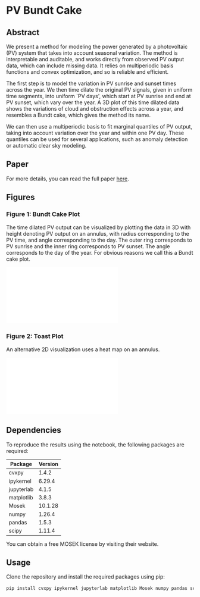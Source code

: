 # PV Bundt Cake

## Abstract
We present a method for modeling the power generated by a photovoltaic (PV) 
system that takes into account seasonal variation. The method is interpretable 
and auditable, and works directly from observed PV output data, which can 
include missing data. It relies on multiperiodic basis functions and convex 
optimization, and so is reliable and efficient.

The first step is to model the variation in PV sunrise and sunset times across 
the year. We then time dilate the original PV signals, given in uniform time 
segments, into uniform `PV days', which start at PV sunrise and end at PV sunset, 
which vary over the year. A 3D plot of this time dilated data shows the variations 
of cloud and obstruction effects across a year, and resembles a Bundt cake, which 
gives the method its name.

We can then use a multiperiodic basis to fit marginal quantiles of PV output, 
taking into account variation over the year and within one PV day. These quantiles 
can be used for several applications, such as anomaly detection or automatic 
clear sky modeling.

## Paper
For more details, you can read the full paper [here](https://stanford.edu/~boyd/papers/bundt.html).

## Figures

### Figure 1: Bundt Cake Plot
The time dilated PV output can be visualized by plotting the data in 3D with height 
denoting PV output on an annulus, with radius corresponding to the PV time, and 
angle corresponding to the day. The outer ring corresponds to PV sunrise and the 
inner ring corresponds to PV sunset. The angle corresponds to the day of the year. 
For obvious reasons we call this a Bundt cake plot.

![Bundt Cake Plot](figs/cake.pdf)

### Figure 2: Toast Plot
An alternative 2D visualization uses a heat map on an annulus.

![Toast Plot](figs/toast.pdf)

## Dependencies
To reproduce the results using the notebook, the following packages are required:

| Package      | Version  |
|--------------|----------|
| cvxpy        | 1.4.2    |
| ipykernel    | 6.29.4   |
| jupyterlab   | 4.1.5    |
| matplotlib   | 3.8.3    |
| Mosek        | 10.1.28  |
| numpy        | 1.26.4   |
| pandas       | 1.5.3    |
| scipy        | 1.11.4   |

You can obtain a free MOSEK license by visiting their website.

## Usage
Clone the repository and install the required packages using pip:

```bash
pip install cvxpy ipykernel jupyterlab matplotlib Mosek numpy pandas scipy

